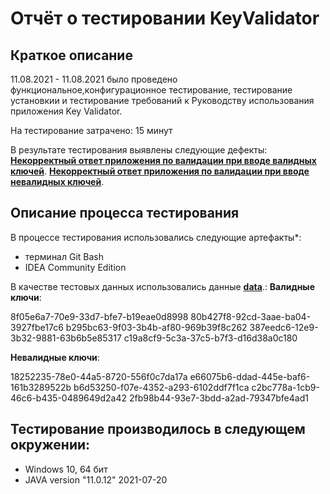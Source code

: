 # Отчёт о тестировании KeyValidator

## Краткое описание

11.08.2021 - 11.08.2021 было проведено функциональное,конфигурационное тестирование, тестирование установкии и тестирование требований к Руководству использования 
приложения Key Validator.

На тестирование затрачено: 15 минут

В результате тестирования выявлены следующие дефекты:
**[Некорректный ответ приложения по валидации при вводе валидных ключей](https://github.com/Manchester85/Keys/issues/1)**.
**[Некорректный ответ приложения по валидации при вводе невалидных ключей](https://github.com/Manchester85/Keys/issues/2)**.

## Описание процесса тестирования

В процессе тестирования использовались следующие артефакты*:
* терминал Git Bash 
* IDEA Community Edition


В качестве тестовых данных использовались данные **[data](https://github.com/netology-code/javaqa-homeworks/blob/master/intro/user-manual.md)**.:
**Валидные ключи**:

8f05e6a7-70e9-33d7-bfe7-b19eae0d8998
80b427f8-92cd-3aae-ba04-3927fbe17c6
b295bc63-9f03-3b4b-af80-969b39f8c262
387eedc6-12e9-3b32-9881-63b6b5e85317
c19a8cf9-5c3a-37c5-b7f3-d16d38a0c180

**Невалидные ключи**:

18252235-78e0-44a5-8720-556f0c7da17a
e66075b6-ddad-445e-baf6-161b3289522b
b6d53250-f07e-4352-a293-6102ddf7f1ca
c2bc778a-1cb9-46c6-b435-0489649d2a42
2fb98b44-93e7-3bdd-a2ad-79347bfe4ad1

## Тестирование производилось в следующем окружении:
* Windows 10, 64 бит
* JAVA version "11.0.12" 2021-07-20
